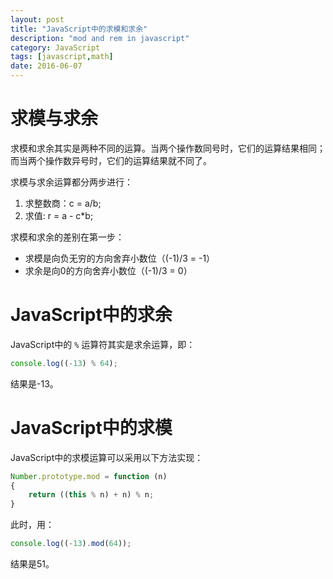 ```yaml
---
layout: post
title: "JavaScript中的求模和求余"
description: "mod and rem in javascript"
category: JavaScript
tags: [javascript,math]
date: 2016-06-07
---
```


# 求模与求余

求模和求余其实是两种不同的运算。当两个操作数同号时，它们的运算结果相同；而当两个操作数异号时，它们的运算结果就不同了。

求模与求余运算都分两步进行：

1. 求整数商：c = a/b;
1. 求值: r = a - c*b;

求模和求余的差别在第一步：

- 求模是向负无穷的方向舍弃小数位（(-1)/3 = -1）
- 求余是向0的方向舍弃小数位（(-1)/3 = 0）

# JavaScript中的求余

JavaScript中的 `%` 运算符其实是求余运算，即：

```javascript
console.log((-13) % 64);
```

结果是-13。

# JavaScript中的求模

JavaScript中的求模运算可以采用以下方法实现：

```javascript
Number.prototype.mod = function (n)
{
    return ((this % n) + n) % n;
}
```

此时，用：

```javascript
console.log((-13).mod(64));
```

结果是51。